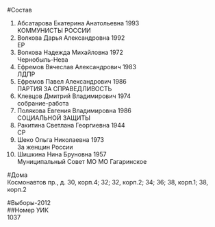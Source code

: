 #Состав  
1. Абсатарова Екатерина Анатольевна 1993  
    КОММУНИСТЫ РОССИИ  
2. Волкова Дарья Александровна 1992  
    ЕР  
3. Волкова Надежда Михайловна 1972  
    Чернобыль-Нева  
4. Ефремов Вячеслав Александрович 1983  
    ЛДПР  
5. Ефремов Павел Александрович 1986  
    ПАРТИЯ ЗА СПРАВЕДЛИВОСТЬ  
6. Клевцов Дмитрий Владимирович 1974  
    собрание-работа  
7. Полякова Евгения Владимировна 1986  
    СОЦИАЛЬНОЙ ЗАЩИТЫ  
8. Ракитина Светлана Георгиевна 1944  
    СР  
9. Шеко Ольга Николаевна 1973  
    За женщин России  
10. Шишкина Нина Бруновна 1957  
    Муниципальный Совет МО МО Гагаринское  
  
#Дома  
Космонавтов пр., д. 30, корп.4; 32; 32, корп.2; 34; 36; 38, корп.1; 38, корп.2  
  
#Выборы-2012  
##Номер УИК  
1037  

